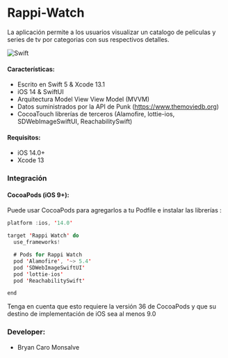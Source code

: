 # Rappi-Watch

La aplicación permite a los usuarios visualizar un catalogo de peliculas y series de tv por categorias con sus respectivos detalles.

![Swift](https://img.shields.io/badge/Swift-UI-blue.svg)

#### Características: 
     
- Escrito en Swift 5 & Xcode 13.1
- iOS 14 & SwiftUI
- Arquitectura Model View View Model (MVVM)
- Datos suministrados por la API de Punk (https://www.themoviedb.org)
- CocoaTouch librerías de terceros (Alamofire, lottie-ios, SDWebImageSwiftUI, ReachabilitySwift)

#### Requisitos: 

- iOS 14.0+
- Xcode 13

### Integración

#### CocoaPods (iOS 9+):

Puede usar CocoaPods para agregarlos a tu Podfile e instalar las librerías :

```swift
platform :ios, '14.0'

target 'Rappi Watch' do
  use_frameworks!

  # Pods for Rappi Watch
  pod 'Alamofire', '~> 5.4'
  pod 'SDWebImageSwiftUI'
  pod 'lottie-ios'
  pod 'ReachabilitySwift'

end
```
Tenga en cuenta que esto requiere la versión 36 de CocoaPods y que su destino de implementación de iOS sea al menos 9.0

### Developer: 
     
- Bryan Caro Monsalve
